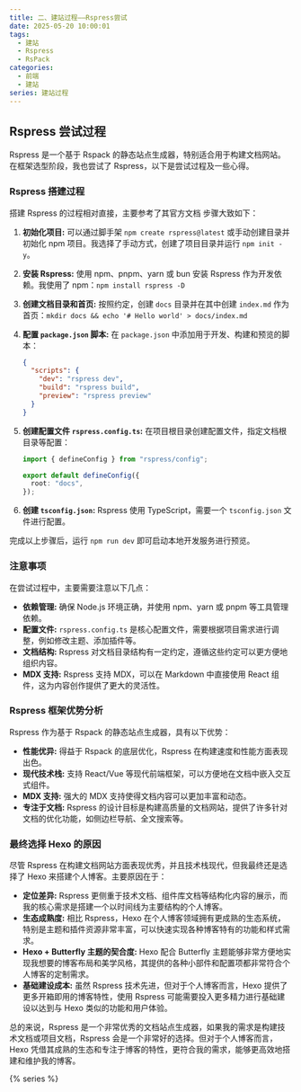 ```yaml
---
title: 二、建站过程——Rspress尝试
date: 2025-05-20 10:00:01
tags:
  - 建站
  - Rspress
  - RsPack
categories:
  - 前端
  - 建站
series: 建站过程
---
```


## Rspress 尝试过程

Rspress 是一个基于 Rspack 的静态站点生成器，特别适合用于构建文档网站。在框架选型阶段，我也尝试了 Rspress，以下是尝试过程及一些心得。

### Rspress 搭建过程

搭建 Rspress 的过程相对直接，主要参考了其官方文档 <mcurl name="Rspress 快速开始" url="https://rspress.dev/zh/guide/start/getting-started"></mcurl> 步骤大致如下：

1. **初始化项目:** 可以通过脚手架 `npm create rspress@latest` 或手动创建目录并初始化 npm 项目。我选择了手动方式，创建了项目目录并运行 `npm init -y`。
2. **安装 Rspress:** 使用 npm、pnpm、yarn 或 bun 安装 Rspress 作为开发依赖。我使用了 npm：`npm install rspress -D`
3. **创建文档目录和首页:** 按照约定，创建 `docs` 目录并在其中创建 `index.md` 作为首页：`mkdir docs && echo '# Hello world' > docs/index.md`
4. **配置 `package.json` 脚本:** 在 `package.json` 中添加用于开发、构建和预览的脚本：

   ```json
   {
     "scripts": {
       "dev": "rspress dev",
       "build": "rspress build",
       "preview": "rspress preview"
     }
   }
   ```

5. **创建配置文件 `rspress.config.ts`:** 在项目根目录创建配置文件，指定文档根目录等配置：

   ```typescript
   import { defineConfig } from "rspress/config";

   export default defineConfig({
     root: "docs",
   });
   ```

6. **创建 `tsconfig.json`:** Rspress 使用 TypeScript，需要一个 `tsconfig.json` 文件进行配置。

完成以上步骤后，运行 `npm run dev` 即可启动本地开发服务进行预览。

### 注意事项

在尝试过程中，主要需要注意以下几点：

- **依赖管理:** 确保 Node.js 环境正确，并使用 npm、yarn 或 pnpm 等工具管理依赖。
- **配置文件:** `rspress.config.ts` 是核心配置文件，需要根据项目需求进行调整，例如修改主题、添加插件等。
- **文档结构:** Rspress 对文档目录结构有一定约定，遵循这些约定可以更方便地组织内容。
- **MDX 支持:** Rspress 支持 MDX，可以在 Markdown 中直接使用 React 组件，这为内容创作提供了更大的灵活性。

### Rspress 框架优势分析

Rspress 作为基于 Rspack 的静态站点生成器，具有以下优势：

- **性能优异:** 得益于 Rspack 的底层优化，Rspress 在构建速度和性能方面表现出色。
- **现代技术栈:** 支持 React/Vue 等现代前端框架，可以方便地在文档中嵌入交互式组件。
- **MDX 支持:** 强大的 MDX 支持使得文档内容可以更加丰富和动态。
- **专注于文档:** Rspress 的设计目标是构建高质量的文档网站，提供了许多针对文档的优化功能，如侧边栏导航、全文搜索等。

### 最终选择 Hexo 的原因

尽管 Rspress 在构建文档网站方面表现优秀，并且技术栈现代，但我最终还是选择了 Hexo 来搭建个人博客。主要原因在于：

- **定位差异:** Rspress 更侧重于技术文档、组件库文档等结构化内容的展示，而我的核心需求是搭建一个以时间线为主要结构的个人博客。
- **生态成熟度:** 相比 Rspress，Hexo 在个人博客领域拥有更成熟的生态系统，特别是主题和插件资源非常丰富，可以快速实现各种博客特有的功能和样式需求。
- **Hexo + Butterfly 主题的契合度:** Hexo 配合 Butterfly 主题能够非常方便地实现我想要的博客布局和美学风格，其提供的各种小部件和配置项都非常符合个人博客的定制需求。
- **基础建设成本:** 虽然 Rspress 技术先进，但对于个人博客而言，Hexo 提供了更多开箱即用的博客特性，使用 Rspress 可能需要投入更多精力进行基础建设以达到与 Hexo 类似的功能和用户体验。

总的来说，Rspress 是一个非常优秀的文档站点生成器，如果我的需求是构建技术文档或项目文档，Rspress 会是一个非常好的选择。但对于个人博客而言，Hexo 凭借其成熟的生态和专注于博客的特性，更符合我的需求，能够更高效地搭建和维护我的博客。

{% series %}
